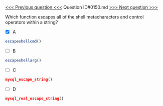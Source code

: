 [<<< Previous question <<<](0149.md)  Question ID#0150.md  [>>> Next question >>>](0151.md) 

Which function escapes all of the shell metacharacters and control operators within a string?

- [x] A
```php
escapeshellcmd()
```

- [ ] B
```php
escapeshellarg()
```

- [ ] C
```php
mysql_escape_string()
```

- [ ] D
```php
mysql_real_escape_string()
```


